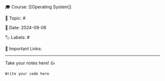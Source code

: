 🎓  Course: [[Operating System]]

📖  Topic: #

📆  Date: 2024-08-06

🏷️  Labels: #

🔗  Important Links: 

---

Take your notes here! 👍

```bash
Write your code here
```

